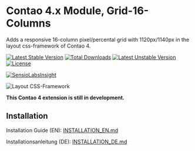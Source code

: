 # Contao 4.x Module, Grid-16-Columns

Adds a responsive 16-column pixel/percental grid with 1120px/1140px
in the layout css-framework of Contao 4.

[![Latest Stable Version](https://poser.pugx.org/bugbuster/contao-grid_16-bundle/v/stable.svg)](https://packagist.org/packages/bugbuster/contao-grid_16-bundle) [![Total Downloads](https://poser.pugx.org/bugbuster/contao-grid_16-bundle/downloads.svg)](https://packagist.org/packages/bugbuster/contao-grid_16-bundle) [![Latest Unstable Version](https://poser.pugx.org/bugbuster/contao-grid_16-bundle/v/unstable.svg)](https://packagist.org/packages/bugbuster/contao-grid_16-bundle) [![License](https://poser.pugx.org/bugbuster/contao-grid_16-bundle/license.svg)](https://packagist.org/packages/bugbuster/contao-grid_16-bundle)

[![SensioLabsInsight](https://insight.sensiolabs.com/projects/6c0a602a-ae9a-4233-b8b1-e72ca187736e/small.png)](https://insight.sensiolabs.com/projects/6c0a602a-ae9a-4233-b8b1-e72ca187736e)

![Layout CSS-Framework](https://raw.github.com/BugBuster1701/contao-grid_16-bundle/master/src/Resources/contao/wiki/layout-css-framework.jpg)


**This Contao 4 extension is still in development.**


## Installation

Installation Guide (EN): [INSTALLATION_EN.md](INSTALLATION_EN.md)

Installationsanleitung (DE): [INSTALLATION_DE.md](INSTALLATION_DE.md)



<!--
## remove alte develop4 version
vi app/AppKernel.php -> Zeile löschen:
   new ContaoModuleBundle('grid_16_columns', $this->getRootDir()),
composer remove bugbuster/contao_grid_16_columns

-->
